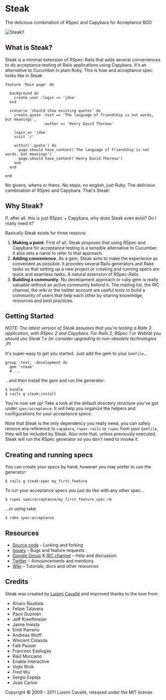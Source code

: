 # Steak

The delicious combination of RSpec and Capybara for Acceptance BDD

![Steak!!](http://dl.dropbox.com/u/645329/steak_small.jpg "Steak!!")

## What is Steak?

Steak is a minimal extension of RSpec-Rails that adds several conveniences to do acceptance testing of Rails applications using Capybara. It's an alternative to Cucumber in plain Ruby. This is how and acceptance spec looks like in Steak:

    feature 'Main page' do

      background do
        create_user :login => 'jdoe'
      end

      scenario 'should show existing quotes' do
        create_quote :text => 'The language of friendship is not words, but meanings',
                     :author => 'Henry David Thoreau'

        login_as 'jdoe'
        visit '/'

        within('.quote') do
          page.should have_content('The language of friendship is not words, but meanings')
          page.should have_content('Henry David Thoreau')
        end
      end
      
    end

No givens, whens or thens. No steps, no english, just Ruby. The delicious combination of RSpec and Capybara. That's Steak!

## Why Steak?

If, after all, this is just RSpec + Capybara, why does Steak even exist? Do I really need it?

Basically Steak exists for three reasons:

1. **Making a point**. First of all, Steak proposes that using RSpec and Capybara for acceptance testing is a sensible alternative to Cucumber. It also sets a name to refer to that approach.
1. **Adding convenience**. As a gem, Steak aims to make the experience as convenient as possible. It provides several Rails generators and Rake tasks so that setting up a new project or creating and running specs are quick and seamless tasks. A natural extension of RSpec-Rails.
1. **Building a community**. No development approach or ruby gem is really valuable without an active community behind it. The mailing list, the IRC channel, the wiki or the twitter account are useful tools to build a community of users that help each other by sharing knowledge, resources and best practices.

## Getting Started

_NOTE: The latest version of Steak assumes that you're testing a Rails 3 application, with RSpec 2 and Capybara. For Rails 2, RSpec 1 or Webrat you should use Steak 1.x (or consider upgrading to non-obsolete technologies ;P)_

It's super-easy to get you started. Just add the gem to your `Gemfile`…

    group :test, :development do
      gem 'steak'
      # ...

…and then install the gem and run the generator:

    $ bundle
    $ rails g steak:install

You're now set up! Take a look at the default directory structure you've got under `spec/acceptance`. It will help you organize the helpers and configurations for your acceptance specs.

Note that Steak is the only dependency you really need, you can safely remove any reference to `capybara`, `rspec-rails` or `rspec` from your `Gemfile`, they will be included by Steak. Also note that, unless previously executed, Steak will run the RSpec generator so you don't need to invoke it.

## Creating and running specs

You can create your specs by hand, however you may prefer to use the generator:

    $ rails g steak:spec my_first_feature

To run your acceptance specs you just do like with any other spec…

    $ rspec spec/acceptance/my_first_feature_spec.rb

…or using rake:

    $ rake spec:acceptance

## Resources

* [Source code](http://github.com/cavalle/steak) – Lurking and forking
* [Issues](http://github.com/cavalle/steak/issues) – Bugs and feature requests
* [Google Group](http://groups.google.com/group/steakrb) & [IRC channel](irc://irc.freenode.net/jenkinsci) – Help and discussion
* [Twitter](http://twitter.com/steakrb) – Announcements and mentions
* [Wiki](https://github.com/cavalle/steak/wiki) – Tutorials, docs and other resources

## Credits

Steak was created by [Luismi Cavallé](http://lmcavalle.com) and improved thanks to the love from:

* Álvaro Bautista
* Felipe Talavera
* Paco Guzmán
* Jeff Kreeftmeijer
* Jaime Iniesta
* Emili Parreño
* Andreas Wolff
* Wincent Colaiuta
* Falk Pauser
* Francesc Esplugas
* Raúl Murciano
* Enable Interactive
* Vojto Rinik
* Fred Wu
* Sergio Espeja
* Joao Carlos

Copyright © 2009 - 2011 Luismi Cavallé, released under the MIT license

